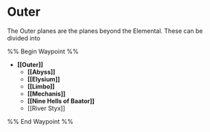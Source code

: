 # Outer
The Outer planes are the planes beyond the Elemental. These can be divided into 

%% Begin Waypoint %%
- **[[Outer]]**
	- **[[Abyss]]**
	- **[[Elysium]]**
	- **[[Limbo]]**
	- **[[Mechanis]]**
	- **[[Nine Hells of Baator]]**
	- [[River Styx]]

%% End Waypoint %%
